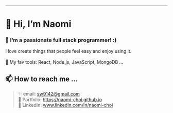 


--------------

# 👋 Hi, I’m Naomi
### 👀 I’m a passionate full stack programmer! :) 
I love create things that people feel easy and enjoy using it. 
<br/><br />
🌱  My fav tools: React, Node.js, JavaScript, MongoDB ... 
## 📫 How to reach me ...
> ✨  email: sw9142@gmail.com <br/>
> 🎨  Portfolio: https://naomi-choi.github.io <br/>
> 💼 LinkedIn: www.linkedin.com/in/naomi-choi



<!---
sw9142/sw9142 is a ✨ special ✨ repository because its `README.md` (this file) appears on your GitHub profile.
You can click the Preview link to take a look at your changes.
--->
